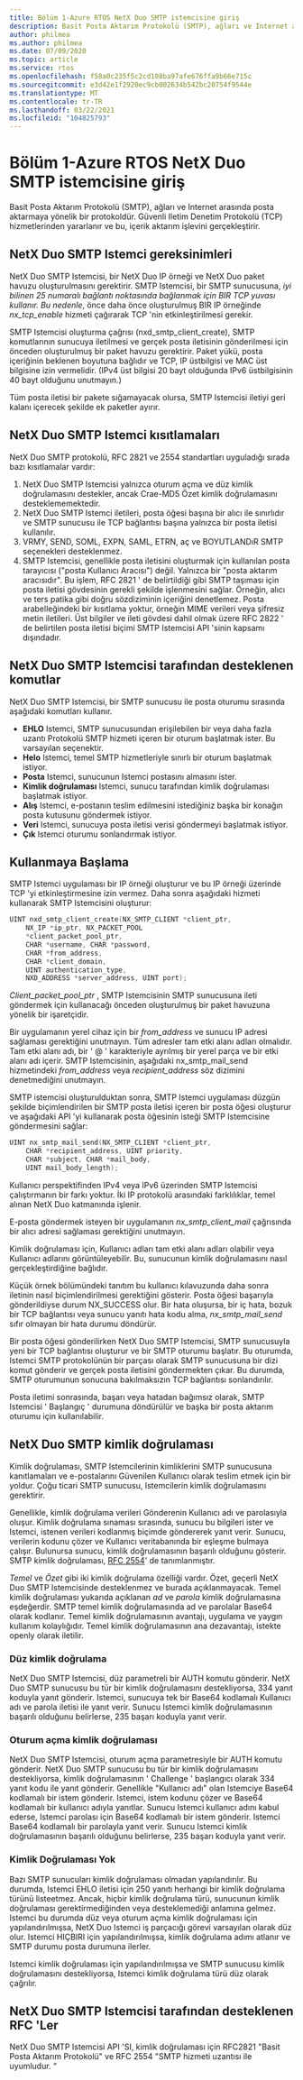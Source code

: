 ```yaml
---
title: Bölüm 1-Azure RTOS NetX Duo SMTP istemcisine giriş
description: Basit Posta Aktarım Protokolü (SMTP), ağları ve Internet arasında posta aktarmaya yönelik bir protokoldür.
author: philmea
ms.author: philmea
ms.date: 07/09/2020
ms.topic: article
ms.service: rtos
ms.openlocfilehash: f58a0c235f5c2cd108ba97afe676ffa9b66e715c
ms.sourcegitcommit: e3d42e1f2920ec9cb002634b542bc20754f9544e
ms.translationtype: MT
ms.contentlocale: tr-TR
ms.lasthandoff: 03/22/2021
ms.locfileid: "104825793"
---
```

# <a name="chapter-1---introduction-to-azure-rtos-netx-duo-smtp-client"></a>Bölüm 1-Azure RTOS NetX Duo SMTP istemcisine giriş

Basit Posta Aktarım Protokolü (SMTP), ağları ve Internet arasında posta aktarmaya yönelik bir protokoldür. Güvenli Iletim Denetim Protokolü (TCP) hizmetlerinden yararlanır ve bu, içerik aktarım işlevini gerçekleştirir.

## <a name="netx-duo-smtp-client-requirements"></a>NetX Duo SMTP Istemci gereksinimleri

NetX Duo SMTP Istemcisi, bir NetX Duo IP örneği ve NetX Duo paket havuzu oluşturulmasını gerektirir. SMTP Istemcisi, bir SMTP sunucusuna, *iyi bilinen 25 numaralı bağlantı noktasında bağlanmak için BIR TCP yuvası kullanır. Bu nedenle*, önce daha önce oluşturulmuş BIR IP örneğinde *nx_tcp_enable* hizmeti çağırarak TCP 'nin etkinleştirilmesi gerekir.

SMTP Istemcisi oluşturma çağrısı (nxd_smtp_client_create), SMTP komutlarının sunucuya iletilmesi ve gerçek posta iletisinin gönderilmesi için önceden oluşturulmuş bir paket havuzu gerektirir. Paket yükü, posta içeriğinin beklenen boyutuna bağlıdır ve TCP, IP üstbilgisi ve MAC üst bilgisine izin vermelidir. (IPv4 üst bilgisi 20 bayt olduğunda IPv6 üstbilgisinin 40 bayt olduğunu unutmayın.)

Tüm posta iletisi bir pakete sığamayacak olursa, SMTP Istemcisi iletiyi geri kalanı içerecek şekilde ek paketler ayırır.

## <a name="netx-duo-smtp-client-constraints"></a>NetX Duo SMTP Istemci kısıtlamaları

NetX Duo SMTP protokolü, RFC 2821 ve 2554 standartları uyguladığı sırada bazı kısıtlamalar vardır:

1. NetX Duo SMTP Istemcisi yalnızca oturum açma ve düz kimlik doğrulamasını destekler, ancak Crae-MD5 Özet kimlik doğrulamasını desteklememektedir.
2. NetX Duo SMTP Istemci iletileri, posta öğesi başına bir alıcı ile sınırlıdır ve SMTP sunucusu ile TCP bağlantısı başına yalnızca bir posta iletisi kullanılır.
3. VRMY, SEND, SOML, EXPN, SAML, ETRN, aç ve BOYUTLANDıR SMTP seçenekleri desteklenmez.
4. SMTP Istemcisi, genellikle posta iletisini oluşturmak için kullanılan posta tarayıcısı ("posta Kullanıcı Aracısı") değil. Yalnızca bir "posta aktarım aracısıdır". Bu işlem, RFC 2821 ' de belirtildiği gibi SMTP taşıması için posta iletisi gövdesinin gerekli şekilde işlenmesini sağlar. Örneğin, alıcı ve ters patika gibi doğru sözdiziminin içeriğini denetlemez. Posta arabelleğindeki bir kısıtlama yoktur, örneğin MIME verileri veya şifresiz metin iletileri. Üst bilgiler ve ileti gövdesi dahil olmak üzere RFC 2822 ' de belirtilen posta iletisi biçimi SMTP Istemcisi API 'sinin kapsamı dışındadır.

## <a name="commands-supported-by-netx-duo-smtp-client"></a>NetX Duo SMTP Istemcisi tarafından desteklenen komutlar

NetX Duo SMTP Istemcisi, bir SMTP sunucusu ile posta oturumu sırasında aşağıdaki komutları kullanır.

- **EHLO** Istemci, SMTP sunucusundan erişilebilen bir veya daha fazla uzantı Protokolü SMTP hizmeti içeren bir oturum başlatmak ister. Bu varsayılan seçenektir.
- **Helo** Istemci, temel SMTP hizmetleriyle sınırlı bir oturum başlatmak istiyor.
- **Posta** Istemci, sunucunun Istemci postasını almasını ister.
- **Kimlik doğrulaması** Istemci, sunucu tarafından kimlik doğrulaması başlatmak istiyor.
- **Alış** Istemci, e-postanın teslim edilmesini istediğiniz başka bir konağın posta kutusunu göndermek istiyor.
- **Veri** Istemci, sunucuya posta iletisi verisi göndermeyi başlatmak istiyor.
- **Çık** Istemci oturumu sonlandırmak istiyor.

## <a name="getting-started"></a>Kullanmaya Başlama

SMTP Istemci uygulaması bir IP örneği oluşturur ve bu IP örneği üzerinde TCP 'yi etkinleştirmesine izin vermez. Daha sonra aşağıdaki hizmeti kullanarak SMTP Istemcisini oluşturur:

```C
UINT nxd_smtp_client_create(NX_SMTP_CLIENT *client_ptr,
    NX_IP *ip_ptr, NX_PACKET_POOL
    *client_packet_pool_ptr,
    CHAR *username, CHAR *password,
    CHAR *from_address,
    CHAR *client_domain,
    UINT authentication_type,
    NXD_ADDRESS *server_address, UINT port);
```

*Client_packet_pool_ptr* , SMTP Istemcisinin SMTP sunucusuna ileti göndermek için kullanacağı önceden oluşturulmuş bir paket havuzuna yönelik bir işaretçidir.

Bir uygulamanın yerel cihaz için bir *from_address* ve sunucu IP adresi sağlaması gerektiğini unutmayın. Tüm adresler tam etki alanı adları olmalıdır. Tam etki alanı adı, bir ' @ ' karakteriyle ayrılmış bir yerel parça ve bir etki alanı adı içerir. SMTP Istemcisinin, aşağıdaki nx_smtp_mail_send hizmetindeki *from_address* veya *recipient_address* söz dizimini denetmediğini unutmayın.

SMTP istemcisi oluşturulduktan sonra, SMTP Istemci uygulaması düzgün şekilde biçimlendirilen bir SMTP posta iletisi içeren bir posta öğesi oluşturur ve aşağıdaki API 'yi kullanarak posta öğesinin isteği SMTP Istemcisine göndermesini sağlar:

```C
UINT nx_smtp_mail_send(NX_SMTP_CLIENT *client_ptr,
    CHAR *recipient_address, UINT priority,
    CHAR *subject, CHAR *mail_body,
    UINT mail_body_length);
```

Kullanıcı perspektifinden IPv4 veya IPv6 üzerinden SMTP Istemcisi çalıştırmanın bir farkı yoktur. İki IP protokolü arasındaki farklılıklar, temel alınan NetX Duo katmanında işlenir.

E-posta göndermek isteyen bir uygulamanın *nx_smtp_client_mail* çağrısında bir alıcı adresi sağlaması gerektiğini unutmayın.

Kimlik doğrulaması için, Kullanıcı adları tam etki alanı adları olabilir veya Kullanıcı adlarını görüntüleyebilir. Bu, sunucunun kimlik doğrulamasını nasıl gerçekleştirdiğine bağlıdır.

Küçük örnek bölümündeki tanıtım bu kullanıcı kılavuzunda daha sonra iletinin nasıl biçimlendirilmesi gerektiğini gösterir. Posta öğesi başarıyla gönderildiyse durum NX_SUCCESS olur. Bir hata oluşursa, bir iç hata, bozuk bir TCP bağlantısı veya sunucu yanıtı hata kodu alma, *nx_smtp_mail_send* sıfır olmayan bir hata durumu döndürür.

Bir posta öğesi gönderilirken NetX Duo SMTP Istemcisi, SMTP sunucusuyla yeni bir TCP bağlantısı oluşturur ve bir SMTP oturumu başlatır. Bu oturumda, Istemci SMTP protokolünün bir parçası olarak SMTP sunucusuna bir dizi komut gönderir ve gerçek posta iletisini göndermekten çıkar. Bu durumda, SMTP oturumunun sonucuna bakılmaksızın TCP bağlantısı sonlandırılır.

Posta iletimi sonrasında, başarı veya hatadan bağımsız olarak, SMTP Istemcisi ' Başlangıç ' durumuna döndürülür ve başka bir posta aktarım oturumu için kullanılabilir.

## <a name="netx-duo-smtp-authentication"></a>NetX Duo SMTP kimlik doğrulaması

Kimlik doğrulaması, SMTP Istemcilerinin kimliklerini SMTP sunucusuna kanıtlamaları ve e-postalarını Güvenilen Kullanıcı olarak teslim etmek için bir yoldur. Çoğu ticari SMTP sunucusu, Istemcilerin kimlik doğrulamasını gerektirir.

Genellikle, kimlik doğrulama verileri Gönderenin Kullanıcı adı ve parolasıyla oluşur. Kimlik doğrulama sınaması sırasında, sunucu bu bilgileri ister ve Istemci, istenen verileri kodlanmış biçimde göndererek yanıt verir. Sunucu, verilerin kodunu çözer ve Kullanıcı veritabanında bir eşleşme bulmaya çalışır. Bulunursa sunucu, kimlik doğrulamasının başarılı olduğunu gösterir. SMTP kimlik doğrulaması, [RFC 2554](http://www.ietf.org/rfc/rfc2554.txt)' de tanımlanmıştır.

*Temel* ve *Özet* gibi iki kimlik doğrulama özelliği vardır. Özet, geçerli NetX Duo SMTP Istemcisinde desteklenmez ve burada açıklanmayacak. Temel kimlik doğrulaması yukarıda açıklanan *ad* ve *parola* kimlik doğrulamasına eşdeğerdir. SMTP temel kimlik doğrulamasında ad ve parolalar Base64 olarak kodlanır. Temel kimlik doğrulamasının avantajı, uygulama ve yaygın kullanım kolaylığıdır. Temel kimlik doğrulamasının ana dezavantajı, istekte openly olarak iletilir.

### <a name="plain-authentication"></a>Düz kimlik doğrulama

NetX Duo SMTP Istemcisi, düz parametreli bir AUTH komutu gönderir. NetX Duo SMTP sunucusu bu tür bir kimlik doğrulamasını destekliyorsa, 334 yanıt koduyla yanıt gönderir. Istemci, sunucuya tek bir Base64 kodlamalı Kullanıcı adı ve parola iletisi ile yanıt verir. Sunucu Istemci kimlik doğrulamasının başarılı olduğunu belirlerse, 235 başarı koduyla yanıt verir.

### <a name="login-authentication"></a>Oturum açma kimlik doğrulaması

NetX Duo SMTP Istemcisi, oturum açma parametresiyle bir AUTH komutu gönderir. NetX Duo SMTP sunucusu bu tür bir kimlik doğrulamasını destekliyorsa, kimlik doğrulamasının ' Challenge ' başlangıcı olarak 334 yanıt kodu ile yanıt gönderir. Genellikle "Kullanıcı adı" olan Istemciye Base64 kodlamalı bir istem gönderir. Istemci, istem kodunu çözer ve Base64 kodlamalı bir kullanıcı adıyla yanıtlar. Sunucu Istemci kullanıcı adını kabul ederse, Istemci parolası için Base64 kodlamalı bir istem gönderir. Istemci Base64 kodlamalı bir parolayla yanıt verir. Sunucu Istemci kimlik doğrulamasının başarılı olduğunu belirlerse, 235 başarı koduyla yanıt verir.

### <a name="no-authentication"></a>Kimlik Doğrulaması Yok

Bazı SMTP sunucuları kimlik doğrulaması olmadan yapılandırılır. Bu durumda, Istemci EHLO iletisi için 250 yanıtı herhangi bir kimlik doğrulama türünü listeetmez. Ancak, hiçbir kimlik doğrulama türü, sunucunun kimlik doğrulaması gerektirmediğinden veya desteklemediği anlamına gelmez. Istemci bu durumda düz veya oturum açma kimlik doğrulaması için yapılandırılmışsa, NetX Duo Istemci iş parçacığı görevi varsayılan olarak düz olur. Istemci HIÇBIRI için yapılandırılmışsa, kimlik doğrulama adımı atlanır ve SMTP durumu posta durumuna ilerler.

Istemci kimlik doğrulaması için yapılandırılmışsa ve SMTP sunucusu kimlik doğrulamasını destekliyorsa, Istemci kimlik doğrulama türü düz olarak çağrılır.

## <a name="rfcs-supported-by-netx-duo-smtp-client"></a>NetX Duo SMTP Istemcisi tarafından desteklenen RFC 'Ler

NetX Duo SMTP Istemcisi API 'SI, kimlik doğrulaması için RFC2821 "Basit Posta Aktarım Protokolü" ve RFC 2554 "SMTP hizmeti uzantısı ile uyumludur. “
